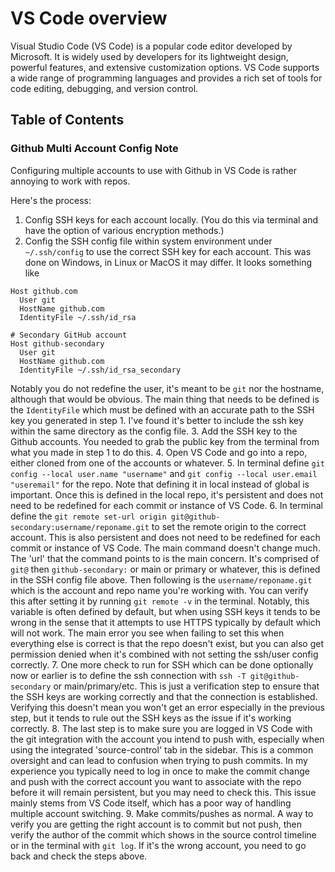 # VS Code overview

Visual Studio Code (VS Code) is a popular code editor developed by Microsoft. It is widely used by developers for its lightweight design, powerful features, and extensive customization options. VS Code supports a wide range of programming languages and provides a rich set of tools for code editing, debugging, and version control.

## Table of Contents

### Github Multi Account Config Note

Configuring multiple accounts to use with Github in VS Code is rather annoying to work with repos.

Here's the process:

1. Config SSH keys for each account locally. (You do this via terminal and have the option of various encryption methods.)
2. Config the SSH config file within system environment under `~/.ssh/config` to use the correct SSH key for each account. This was done on Windows, in Linux or MacOS it may differ. It looks something like
```# Main GitHub account
Host github.com
  User git
  HostName github.com
  IdentityFile ~/.ssh/id_rsa

# Secondary GitHub account
Host github-secondary
  User git
  HostName github.com
  IdentityFile ~/.ssh/id_rsa_secondary
```
Notably you do not redefine the user, it's meant to be `git` nor the hostname, although that would be obvious. The main thing that needs to be defined is the `IdentityFile` which must be defined with an accurate path to the SSH key you generated in step 1. I've found it's better to include the ssh key within the same directory as the config file.
3. Add the SSH key to the Github accounts. You needed to grab the public key from the terminal from what you made in step 1 to do this.
4. Open VS Code and go into a repo, either cloned from one of the accounts or whatever.
5. In terminal define `git config --local user.name "username"` and `git config --local user.email "useremail"` for the repo. Note that defining it in local instead of global is important. Once this is defined in the local repo, it's persistent and does not need to be redefined for each commit or instance of VS Code.
6. In terminal define the `git remote set-url origin git@github-secondary:username/reponame.git` to set the remote origin to the correct account. This is also persistent and does not need to be redefined for each commit or instance of VS Code. The main command doesn't change much. The 'url' that the command points to is the main concern. It's comprised of `git@` then `github-secondary:` or main or primary or whatever, this is defined in the SSH config file above. Then following is the `username/reponame.git` which is the account and repo name you're working with. You can verify this after setting it by running `git remote -v` in the terminal. Notably, this variable is often defined by default, but when using SSH keys it tends to be wrong in the sense that it attempts to use HTTPS typically by default which will not work. The main error you see when failing to set this when everything else is correct is that the repo doesn't exist, but you can also get permission denied when it's combined with not setting the ssh/user config correctly.
7. One more check to run for SSH which can be done optionally now or earlier is to define the ssh connection with `ssh -T git@github-secondary` or main/primary/etc. This is just a verification step to ensure that the SSH keys are working correctly and that the connection is established. Verifying this doesn't mean you won't get an error especially in the previous step, but it tends to rule out the SSH keys as the issue if it's working correctly.
8. The last step is to make sure you are logged in VS Code with the git integration with the account you intend to push with, especially when using the integrated 'source-control' tab in the sidebar. This is a common oversight and can lead to confusion when trying to push commits. In my experience you typically need to log in once to make the commit change and push with the correct account you want to associate with the repo before it will remain persistent, but you may need to check this. This issue mainly stems from VS Code itself, which has a poor way of handling multiple account switching.
9. Make commits/pushes as normal. A way to verify you are getting the right account is to commit but not push, then verify the author of the commit which shows in the source control timeline or in the terminal with `git log`. If it's the wrong account, you need to go back and check the steps above.
